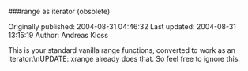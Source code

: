 ###range as iterator (obsolete)

Originally published: 2004-08-31 04:46:32
Last updated: 2004-08-31 13:15:19
Author: Andreas Kloss

This is your standard vanilla range functions, converted to work as an iterator:\nUPDATE: xrange already does that. So feel free to ignore this.